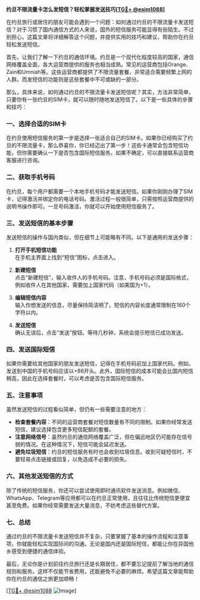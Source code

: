 **约旦不限流量卡怎么发短信？轻松掌握发送技巧[[TG💪+ @esim1088](https://t.me/s/esim1088)]**

在约旦旅行或居住的朋友可能会遇到一个问题：如何通过约旦的不限流量卡发送短信？对于习惯了国内通信方式的人来说，国外的短信服务可能显得有些陌生。不过别担心，这篇文章将详细解答这个问题，并提供实用的技巧和建议，帮助你在约旦轻松发送短信。

首先，让我们了解一下约旦的通信环境。约旦是一个现代化程度较高的国家，通信网络覆盖全面，各大运营商提供的服务也相当成熟。常见的运营商包括Orange、Zain和Umniah等。这些运营商都提供了不限流量套餐，非常适合需要频繁上网的人群。而发短信的功能则是这些套餐中不可或缺的一部分。

那么，具体来说，如何通过约旦的不限流量卡发送短信呢？其实，方法非常简单，只要你有一张约旦的SIM卡，就可以随时随地发送短信了。以下是一些具体的步骤和技巧：

### **一、选择合适的SIM卡**
在约旦使用短信服务的第一步是选择一张适合自己的SIM卡。如果你已经购买了约旦的不限流量卡，那么恭喜你，你已经迈出了第一步！这些卡通常会包含短信功能，但你需要确认一下是否包含国际短信服务。如果不确定，可以直接联系运营商客服进行咨询。

### **二、获取手机号码**
在约旦，每个用户都需要一个本地手机号码才能发送短信。如果你刚刚办理了SIM卡，记得激活并绑定你的电话号码。激活过程一般很简单，只需按照运营商提供的说明书操作即可。一旦号码激活，你就可以开始使用短信服务了。

### **三、发送短信的基本步骤**
发送短信的操作与国内类似，但在细节上可能略有不同。以下是通用的发送步骤：

1. **打开手机短信功能**  
   在手机主界面上找到“短信”图标，点击进入。

2. **新建短信**  
   点击“新建短信”，输入收件人的手机号码。注意，手机号码必须是国际格式，例如收件人在其他国家，需要加上国家代码（如美国为+1）。

3. **编辑短信内容**  
   输入你想发送的信息，尽量保持简洁明了。短信的内容长度通常限制在160个字符以内。

4. **发送短信**  
   确认无误后，点击“发送”按钮。等待几秒钟，系统会提示短信已成功发送。

### **四、发送国际短信**
如果你需要给其他国家的朋友发送短信，记得在手机号码前加上国家代码。例如，发送到中国的手机号码应该以+86开头。此外，国际短信的成本可能会比国内短信稍高，因此在选择套餐时，可以考虑是否包含国际短信服务。

### **五、注意事项**
虽然发送短信的过程看似简单，但仍有一些需要注意的地方：

- **检查套餐内容**：不同的运营商套餐对短信数量有不同的限制。如果你经常发送短信，建议选择包含更多短信配额的套餐。
- **注意网络信号**：虽然约旦的通信网络覆盖广泛，但在偏远地区仍可能存在信号弱的情况。在这种情况下，短信可能会延迟发送。
- **避免垃圾短信**：约旦的短信服务有时也会收到垃圾信息。收到可疑短信时，不要轻易点击链接或回复，以免造成不必要的损失。

### **六、其他发送短信的方式**
除了传统的短信服务，你还可以尝试使用即时通讯软件发送消息。例如微信、WhatsApp、Telegram等应用都可以在约旦正常使用，且往往比传统短信更便宜甚至免费。如果你经常需要发送大量消息，不妨考虑这些替代方案。

### **七、总结**
通过约旦的不限流量卡发送短信并不复杂，只要掌握了基本的操作流程和注意事项，你就能轻松实现国际间的沟通。无论是国内还是国际短信，都能让你在异国他乡感受到便捷的通信体验。

最后，无论你是计划前往约旦旅行还是长期居住，都不要忘记提前了解当地的通信规则和服务。这样不仅能节省费用，还能避免不必要的麻烦。希望这篇文章能帮助你在约旦的通信之旅更加顺畅！

[[TG💪+ @esim1088](https://t.me/s/esim1088) ![Image](https://i.postimg.cc/4NQfJmqS/Snipaste-2025-05-13-00-14-12.png)]